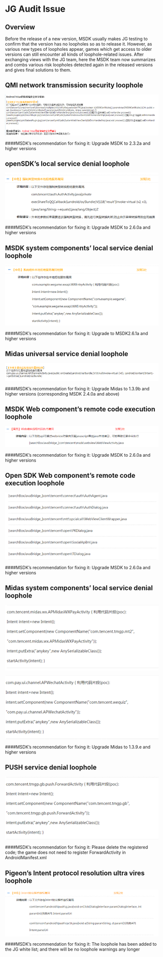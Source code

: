 ﻿JG Audit Issue
==============

## Overview

Before the release of a new version, MSDK usually makes JG testing to confirm that the version has no loopholes so as to release it. However, as various new types of loopholes appear, games which get access to older versions can still encounter all kinds of loophole-related issues. After exchanging views with the JG team, here the MSDK team now summarizes and combs various risk loopholes detected again in the released versions and gives final solutions to them.

## QMI network transmission security loophole

![jg](./jgp1.png)

####MSDK’s recommendation for fixing it: Upgrade MSDK to 2.3.2a and higher versions

## openSDK’s local service denial loophole

![jg](./jgp2.png)

####MSDK’s recommendation for fixing it: Upgrade MSDK to 2.6.0a and higher versions

## MSDK system components’ local service denial loophole

![jg](./jgp3.png)

####MSDK’s recommendation for fixing it: Upgrade to MSDK2.6.1a and higher versions

## Midas universal service denial loophole

![jg](./jgp4.png)

####MSDK’s recommendation for fixing it: Upgrade Midas to 1.3.9b and higher versions (corresponding MSDK 2.4.0a and above)

## MSDK Web component’s remote code execution loophole

![jg](./jg_msdk_webview.png)

####MSDK’s recommendation for fixing it: Upgrade MSDK to 2.6.0a and higher versions


## Open SDK Web component’s remote code execution loophole

![jg](./jg_opensdk_web.png)

####MSDK’s recommendation for fixing it: Upgrade MSDK to 2.6.0a and higher versions

## Midas system components’ local service denial loophole

![jg](./jg_midas_locaoservice_1.png)

![jg](./jg_midas_locaoservice_2.png)

####MSDK’s recommendation for fixing it: Upgrade Midas to 1.3.9.e and higher versions

## PUSH service denial loophole

![jg](./jg_tpush_localservices.png)

####MSDK’s recommendation for fixing it: Please delete the registered code; the game does not need to register ForwardActivity in AndroidManifest.xml

## Pigeon’s Intent protocol resolution ultra vires loophole

![jg](./jg_tpush_intent.png)

####MSDK’s recommendation for fixing it: The loophole has been added to the JG white list; and there will be no loophole warnings any longer

